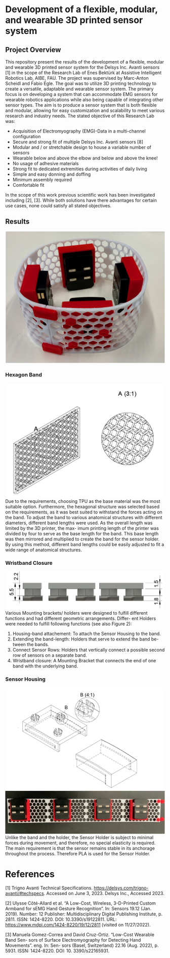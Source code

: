 # Development of a flexible, modular, and wearable 3D printed sensor system

## Project Overview
This repository present the results of the development of a flexible, modular and wearable 3D printed sensor system for the Delsys Inc. Avanti sensors [1] in the scope of the Research Lab of Enes Bektürk at Assistive Intelligent Robotics Lab, AIBE, FAU. The project was supervised by Marc-Anton Scheidl and Fabio Egle.
The goal was to utilize 3D printing technology to create a versatile, adaptable and wearable sensor system. The primary focus is on developing a system that can accommodate EMG sensors for wearable robotics applications while also being capable of integrating other sensor types. The aim is to produce a sensor system that is both flexible and modular, allowing for easy customization and scalability to meet various research and industry needs. The stated objective of this Research Lab was:
* Acquisition of Electromyography (EMG)-Data in a multi-channel configuration
* Secure and strong fit of multiple Delsys Inc. Avanti sensors [8]
* Modular and / or stretchable design to house a variable number of sensors
* Wearable below and above the elbow and below and above the knee!
* No usage of adhesive materials
* Strong fit to dedicated extremities during activities of daily living
* Simple and easy donning and doffing
* Minimum assembly required
* Comfortable fit

In the scope of this work previous scientific work has been investigated including [2], [3]. While both solutions have there advantages for certain use cases, none could satisfy all stated objectives.

## Results
![](media/media1.jpg)

### Hexagon Band
![Image showing the hexagon band](media/media3.jpg)
Due to the requirements, choosing TPU as the base material was the most suitable option. Furthermore, the hexagonal structure was selected based on the requirements, as it was best suited to withstand the forces acting on the band. To adjust the band to various anatomical structures with different diameters, different band lengths were used. As the overall length was limited by the 3D printer, the max- imum printing length of the printer was divided by four to serve as the base length for the band. This base length was then mirrored and multiplied to create the band for the sensor holder. By using this method, different band lengths could be easily adjusted to fit a wide range of anatomical structures.

### Wristband Closure
![](media/media4.png)
Various Mounting brackets/ holders were designed to fulfill different functions and had different geometric arrangements. Differ- ent Holders were needed to fulfill following functions (see also Figure 2):
1. Housing-band attachement: To attach the Sensor Housing to the band.
2. Extending the band-length: Holders that serve to extend the band be-
tween the bands.
3. Connect Sensor Rows: Holders that vertically connect a possible second row of sensors on a separate band.
4. Wristband closure: A Mounting Bracket that connects the end of one band with the underlying band.

### Sensor Housing
![Image showing Sensor Housing](media/media5.png)
![Image showing assembled wristband](media/media2.jpg)
Unlike the band and the holder, the Sensor Holder is subject to minimal forces during movement, and therefore, no special elasticity is required. The main requirement is that the sensor remains stable in its anchorage throughout the process. Therefore PLA is used for the Sensor Holder.

# References
[1] Trigno Avanti Technical Specifications. https://delsys.com/trigno-avanti/#techspecs. Accessed on June 3, 2023. Delsys Inc., Accessed 2023.

[2] Ulysse Côté-Allard et al. “A Low-Cost, Wireless, 3-D-Printed Custom Armband for sEMG Hand Gesture Recognition”. In: Sensors 19.12 (Jan. 2019). Number: 12 Publisher: Multidisciplinary Digital Publishing Institute, p. 2811. ISSN: 1424-8220. DOI: 10.3390/s19122811. URL: https://www.mdpi.com/1424-8220/19/12/2811 (visited on 11/27/2022).

[3] Manuela Gomez-Correa and David Cruz-Ortiz. “Low-Cost Wearable Band Sen- sors of Surface Electromyography for Detecting Hand Movements”. eng. In: Sen- sors (Basel, Switzerland) 22.16 (Aug. 2022), p. 5931. ISSN: 1424-8220. DOI: 10. 3390/s22165931.